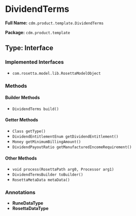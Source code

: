 # DividendTerms

**Full Name:** `cdm.product.template.DividendTerms`

**Package:** `cdm.product.template`

## Type: Interface

### Implemented Interfaces

- `com.rosetta.model.lib.RosettaModelObject`

### Methods

#### Builder Methods

- `DividendTerms build()`

#### Getter Methods

- `Class getType()`
- `DividendEntitlementEnum getDividendEntitlement()`
- `Money getMinimumBillingAmount()`
- `DividendPayoutRatio getManufacturedIncomeRequirement()`

#### Other Methods

- `void process(RosettaPath arg0, Processor arg1)`
- `DividendTermsBuilder toBuilder()`
- `RosettaMetaData metaData()`

### Annotations

- **RuneDataType**
- **RosettaDataType**

